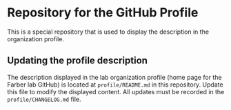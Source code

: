 # Repository for the GitHub Profile

This is a special repository that is used to display the description in the organization profile.

## Updating the profile description
The description displayed in the lab organization profile (home page for the Farber lab GitHub) is located at `profile/README.md` in this repository. Update this file to modify the displayed content. All updates must be recorded in the `profile/CHANGELOG.md` file.
